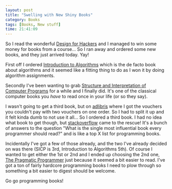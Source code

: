 ```yaml
---
layout: post
title: "Swelling with New Shiny Books"
category: Books
tags: [Books, New stuff]
time: 21:41:09
---
```

So I read the wonderful [Design for Hackers](http://www.designforhackers.com/) and I managed to win some money for books from a course... So I ran away and ordered some new books, and they just arrived today. Yay!

First off I ordered [Introduction to Algorithms](http://highered.mcgraw-hill.com/sites/0070131511/) which is the de facto book about algorithms and it seemed like a fitting thing to do as I won it by doing algorithm assignments.

Secondly I've been wanting to grab [Structure and Interpretation of Computer Programs](http://mitpress.mit.edu/sicp/full-text/book/book.html) for a while and I finally did. It's one of the classical computer books you *have* to read once in your life (or so they say).

I wasn't going to get a third book, but on [adlibris](http://adlibris.com/) where I got the vouchers you couldn't pay with two vouchers on one order. So I had to split it up and it felt kinda dumb to not use it all... So I ordered a third book. I had no idea what book to get though, but [stackoverflow](http://stackoverflow.com/questions/1711/what-is-the-single-most-influential-book-every-programmer-should-read) came to the rescue! It's a bunch of answers to the question "What is the single most influential book every programmer should read?" and is like a top X list for programming books.

Incidentally I've got a few of those already, and the two I've already decided on was there (SICP is 3rd, Introduction to Algorithms 5th). Of course I wanted to get either the 1st or 2nd and I ended up choosing the 2nd one, [The Pragmatic Programmer](http://pragprog.com/the-pragmatic-programmer) just because it seemed a bit easier to read. I've got a ton of fairly hardcore programming books I need to plow through so something a bit easier to digest should be welcome.

Go go programming books!


